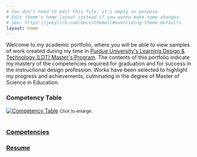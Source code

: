 ```yaml
---
# You don't need to edit this file, it's empty on purpose.
# Edit theme's home layout instead if you wanna make some changes
# See: https://jekyllrb.com/docs/themes/#overriding-theme-defaults
layout: home 
---
```

Welcome to my academic portfolio, where you will be able to view samples of work created during my time in [Purdue University's Learning Design & Technology (LDT) Master's Program](http://online.purdue.edu/ldt/learning-design-technology). The contents of this portfolio indicate my mastery of the competencies required for graduation and for success in the instructional design profession. Works have been selected to highlight my progress and achievements, culminating in the degree of Master of Science in Education.


### Competency Table
[![Competency Table]({{site.url}}/docs/CompetencyTable.png)]({{site.url}}/docs/CompetencyTable.png)
<small style='text-align:center; width:100%'>Click to enlarge.</small>
<br>
<br>


### [Competencies]({{site.url}}/competencies/)

### [Resume]({{site.url}}/resume/)


